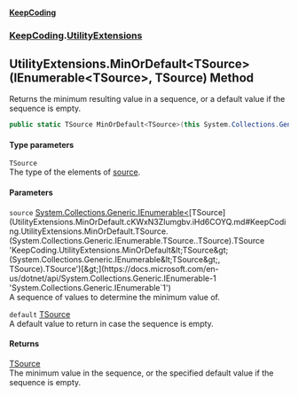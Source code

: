 #### [KeepCoding](index.md 'index')
### [KeepCoding](KeepCoding.md 'KeepCoding').[UtilityExtensions](UtilityExtensions.md 'KeepCoding.UtilityExtensions')
## UtilityExtensions.MinOrDefault&lt;TSource&gt;(IEnumerable&lt;TSource&gt;, TSource) Method
Returns the minimum resulting value in a sequence, or a default value if the sequence is empty.
```csharp
public static TSource MinOrDefault<TSource>(this System.Collections.Generic.IEnumerable<TSource> source, TSource @default=default(TSource));
```
#### Type parameters
<a name='KeepCoding.UtilityExtensions.MinOrDefault.TSource.(System.Collections.Generic.IEnumerable.TSource..TSource).TSource'></a>
`TSource`  
The type of the elements of [source](UtilityExtensions.MinOrDefault.cKWxN3Zlumgbv.iHd6COYQ.md#KeepCoding.UtilityExtensions.MinOrDefault.TSource.(System.Collections.Generic.IEnumerable.TSource..TSource).source 'KeepCoding.UtilityExtensions.MinOrDefault&lt;TSource&gt;(System.Collections.Generic.IEnumerable&lt;TSource&gt;, TSource).source').
  
#### Parameters
<a name='KeepCoding.UtilityExtensions.MinOrDefault.TSource.(System.Collections.Generic.IEnumerable.TSource..TSource).source'></a>
`source` [System.Collections.Generic.IEnumerable&lt;](https://docs.microsoft.com/en-us/dotnet/api/System.Collections.Generic.IEnumerable-1 'System.Collections.Generic.IEnumerable`1')[TSource](UtilityExtensions.MinOrDefault.cKWxN3Zlumgbv.iHd6COYQ.md#KeepCoding.UtilityExtensions.MinOrDefault.TSource.(System.Collections.Generic.IEnumerable.TSource..TSource).TSource 'KeepCoding.UtilityExtensions.MinOrDefault&lt;TSource&gt;(System.Collections.Generic.IEnumerable&lt;TSource&gt;, TSource).TSource')[&gt;](https://docs.microsoft.com/en-us/dotnet/api/System.Collections.Generic.IEnumerable-1 'System.Collections.Generic.IEnumerable`1')  
A sequence of values to determine the minimum value of.
  
<a name='KeepCoding.UtilityExtensions.MinOrDefault.TSource.(System.Collections.Generic.IEnumerable.TSource..TSource).default'></a>
`default` [TSource](UtilityExtensions.MinOrDefault.cKWxN3Zlumgbv.iHd6COYQ.md#KeepCoding.UtilityExtensions.MinOrDefault.TSource.(System.Collections.Generic.IEnumerable.TSource..TSource).TSource 'KeepCoding.UtilityExtensions.MinOrDefault&lt;TSource&gt;(System.Collections.Generic.IEnumerable&lt;TSource&gt;, TSource).TSource')  
A default value to return in case the sequence is empty.
  
#### Returns
[TSource](UtilityExtensions.MinOrDefault.cKWxN3Zlumgbv.iHd6COYQ.md#KeepCoding.UtilityExtensions.MinOrDefault.TSource.(System.Collections.Generic.IEnumerable.TSource..TSource).TSource 'KeepCoding.UtilityExtensions.MinOrDefault&lt;TSource&gt;(System.Collections.Generic.IEnumerable&lt;TSource&gt;, TSource).TSource')  
The minimum value in the sequence, or the specified default value if the sequence is empty.
